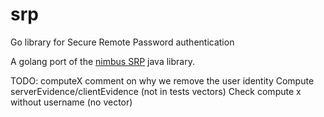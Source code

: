 # srp
Go library for Secure Remote Password authentication

A golang port of the [nimbus SRP](https://connect2id.com/products/nimbus-srp) java library.


TODO:
computeX comment on why we remove the user identity
Compute serverEvidence/clientEvidence (not in tests vectors)
Check compute x without username (no vector)